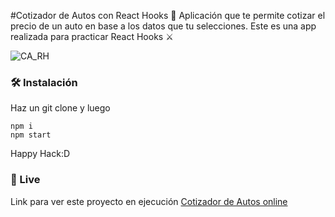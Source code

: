 #Cotizador de Autos con React Hooks 💪
Aplicación que te permite cotizar el precio de un auto en base a los datos que tu selecciones. Este es una app realizada para practicar React Hooks ⚔️ 

![CA_RH](https://i.imgur.com/WFe7T4h.png "CA_RH")

### 🛠️ Instalación
Haz un git clone y luego
```
npm i
npm start
```
Happy Hack:D

### 🔴 Live
Link para ver este proyecto en ejecución
[Cotizador de Autos online](https://cocky-mestorf-8ed3be.netlify.app/ "Cotizador de Autos online")
